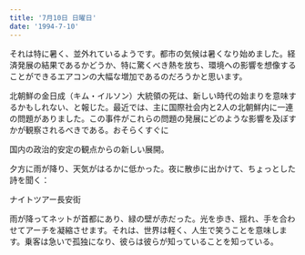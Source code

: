 ```yaml
---
title: '7月10日 日曜日'
date: '1994-7-10'
---
```


それは特に暑く、並外れているようです。都市の気候は暑くなり始めました。経済発展の結果であるかどうか、特に驚くべき熱を放ち、環境への影響を想像することができるエアコンの大幅な増加であるのだろうかと思います。

北朝鮮の金日成（キム・イルソン）大統領の死は、新しい時代の始まりを意味するかもしれない、と報じた。最近では、主に国際社会内と2人の北朝鮮内に一連の問題がありました。この事件がこれらの問題の発展にどのような影響を及ぼすかが観察されるべきである。おそらくすぐに

国内の政治的安定の観点からの新しい展開。

夕方に雨が降り、天気がはるかに低かった。夜に散歩に出かけて、ちょっとした詩を聞く：

ナイトツアー長安街

雨が降ってネットが首都にあり、緑の壁が赤だった。光を歩き、揺れ、手を合わせてアーチを凝縮させます。それは、世界は軽く、人生で笑うことを意味します。乗客は急いで孤独になり、彼らは彼らが知っていることを知っている。

